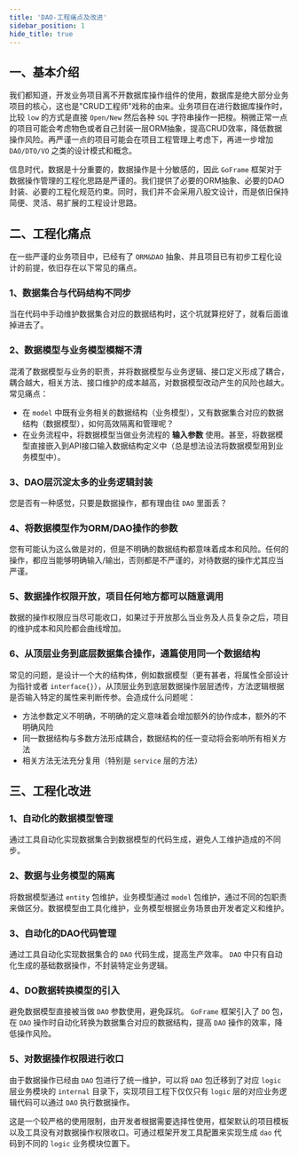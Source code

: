 ```yaml
---
title: 'DAO-工程痛点及改进'
sidebar_position: 1
hide_title: true
---
```


## 一、基本介绍

我们都知道，开发业务项目离不开数据库操作组件的使用，数据库是绝大部分业务项目的核心，这也是"CRUD工程师"戏称的由来。业务项目在进行数据库操作时，比较 `low` 的方式是直接 `Open/New` 然后各种 `SQL` 字符串操作一把梭。稍微正常一点的项目可能会考虑物色或者自己封装一层ORM抽象，提高CRUD效率，降低数据操作风险。再严谨一点的项目可能会在项目工程管理上考虑下，再进一步增加 `DAO/DTO/VO` 之类的设计模式和概念。

信息时代，数据是十分重要的，数据操作是十分敏感的，因此 `GoFrame` 框架对于数据操作管理的工程化思路是严谨的。我们提供了必要的ORM抽象、必要的DAO封装、必要的工程化规范约束。同时，我们并不会采用八股文设计，而是依旧保持简便、灵活、易扩展的工程设计思路。

## 二、工程化痛点

在一些严谨的业务项目中，已经有了 `ORM&DAO` 抽象、并且项目已有初步工程化设计的前提，依旧存在以下常见的痛点。

### 1、数据集合与代码结构不同步

当在代码中手动维护数据集合对应的数据结构时，这个坑就算挖好了，就看后面谁掉进去了。

### 2、数据模型与业务模型模糊不清

混淆了数据模型与业务的职责，并将数据模型与业务逻辑、接口定义形成了耦合，耦合越大，相关方法、接口维护的成本越高，对数据模型改动产生的风险也越大。常见痛点：

- 在 `model` 中既有业务相关的数据结构（业务模型），又有数据集合对应的数据结构（数据模型），如何高效隔离和管理呢？
- 在业务流程中，将数据模型当做业务流程的 **输入参数** 使用。甚至，将数据模型直接嵌入到API接口输入数据结构定义中（总是想法设法将数据模型用到业务模型中）。

### 3、DAO层沉淀太多的业务逻辑封装

您是否有一种感觉，只要是数据操作，都有理由往 `DAO` 里面丢？

### 4、将数据模型作为ORM/DAO操作的参数

您有可能认为这么做是对的，但是不明确的数据结构都意味着成本和风险。任何的操作，都应当能够明确输入/输出，否则都是不严谨的，对待数据的操作尤其应当严谨。

### 5、数据操作权限开放，项目任何地方都可以随意调用

数据的操作权限应当尽可能收口，如果过于开放那么当业务及人员复杂之后，项目的维护成本和风险都会曲线增加。

### 6、从顶层业务到底层数据集合操作，通篇使用同一个数据结构

常见的问题，是设计一个大的结构体，例如数据模型（更有甚者，将属性全部设计为指针或者 `interface{}`），从顶层业务到底层数据操作层层透传，方法逻辑根据是否输入特定的属性来判断传参。会造成什么问题呢：

- 方法参数定义不明确，不明确的定义意味着会增加额外的协作成本，额外的不明确风险
- 同一数据结构与多数方法形成耦合，数据结构的任一变动将会影响所有相关方法
- 相关方法无法充分复用（特别是 `service` 层的方法）

## 三、工程化改进

### 1、自动化的数据模型管理

通过工具自动化实现数据集合到数据模型的代码生成，避免人工维护造成的不同步。

### 2、数据与业务模型的隔离

将数据模型通过 `entity` 包维护，业务模型通过 `model` 包维护，通过不同的包职责来做区分。数据模型由工具化维护，业务模型根据业务场景由开发者定义和维护。

### 3、自动化的DAO代码管理

通过工具自动化实现数据集合的 `DAO` 代码生成，提高生产效率。 `DAO` 中只有自动化生成的基础数据操作，不封装特定业务逻辑。

### 4、DO数据转换模型的引入

避免数据模型直接被当做 `DAO` 参数使用，避免踩坑。 `GoFrame` 框架引入了 `DO` 包，在 `DAO` 操作时自动化转换为数据集合对应的数据结构，提高 `DAO` 操作的效率，降低操作风险。

### 5、对数据操作权限进行收口

由于数据操作已经由 `DAO` 包进行了统一维护，可以将 `DAO` 包迁移到了对应 `logic` 层业务模块的 `internal` 目录下，实现项目工程下仅仅只有 `logic` 层的对应业务逻辑代码可以通过 `DAO` 执行数据操作。

这是一个较严格的使用限制，由开发者根据需要选择性使用，框架默认的项目模板以及工具没有对数据操作权限收口。可通过框架开发工具配置来实现生成 `dao` 代码到不同的 `logic` 业务模块位置下。